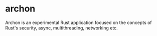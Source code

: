 # archon
Archon is an experimental Rust application focused on the concepts of Rust's security, async, multithreading, networking etc.
